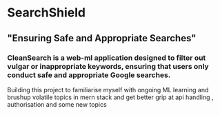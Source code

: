 # SearchShield #
## "Ensuring Safe and Appropriate Searches" ##
### CleanSearch is a web-ml application designed to filter out vulgar or inappropriate keywords, ensuring that users only conduct safe and appropriate Google searches. ###
 Building this project to familiarise myself with ongoing ML learning and brushup volatile topics in mern stack and get better grip at api handling , authorisation and some new topics 
